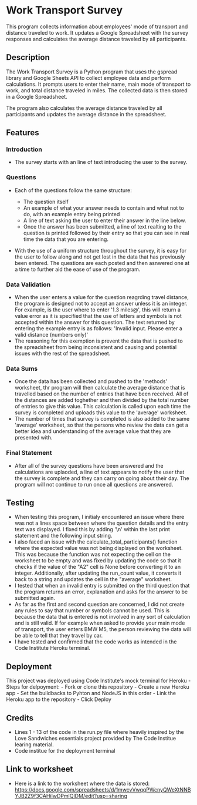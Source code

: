 # Work Transport Survey

This program collects information about employees' mode of transport and distance traveled to work. It updates a Google Spreadsheet with the survey responses and calculates the average distance traveled by all participants.

## Description

The Work Transport Survey is a Python program that uses the gspread library and Google Sheets API to collect employee data and perform calculations. It prompts users to enter their name, main mode of transport to work, and total distance traveled in miles. The collected data is then stored in a Google Spreadsheet.

The program also calculates the average distance traveled by all participants and updates the average distance in the spreadsheet.

## Features

### Introduction

- The survey starts with an line of text introducing the user to the survey.

### Questions

- Each of the questions follow the same structure:
    - The question itself
    - An example of what your answer needs to contain and what not to do, with an example entry being printed
    - A line of text asking the user to enter their answer in the line below.
    - Once the answer has been submitted, a line of text realting to the question is printed followed by their entry so that you can see in real time the data that you are entering.

- With the use of a uniform structure throughout the survey, it is easy for the user to follow along and not get lost in the data that has previously been entered. The questions are each posted and then asnwered one at a time to further aid the ease of use of the program.

### Data Validation

- When the user enters a value for the question reagrding travel distance, the program is designed not to accept an answer unless it is an integer. For example, is the user where to enter '1.3 miles@', this will return a value error as it is specified that the use of letters and symbols is not accepted within the answer for this question. The text returned by entering the example entry is as follows: 'Invalid input. Please enter a valid distance (numbers only)'
- The reasoning for this exemption is prevent the data that is pushed to the spreadsheet from being inconsistent and causing and potential issues with the rest of the spreadsheet.

### Data Sums

- Once the data has been collected and pushed to the 'methods' worksheet, thr program will then calculate the average distance that is travelled based on the number of entries that have been received. All of the distances are added toghether and then divided by the total number of entries to give this value. This calculation is called upon each time the survey is completed and uploads this value to the 'average' worksheet.
- The number of times that survey is completed is also added to the same 'average' worksheet, so that the persons who review the data can get a better idea and understanding of the average value that they are presented with.

### Final Statement

- After all of the survey questions have been answered and the calculations are uplaoded, a line of text appears to notify the user that the survey is complete and they can carry on going about their day. The program will not continue to run once all questions are answered.

## Testing

- When testing this program, I initialy encountered an issue where there was not a lines space between where the question details and the entry text was displayed. I fixed this by adding '\n' within the last print statement and the following input string.
- I also faced an issue with the calculate_total_participants() function where the expected value was not being displayed on the worksheet. This was because the function was not expecting the cell on the worksheet to be empty and was fixed by updating the code so that it checks if the value of the "A2" cell is None before converting it to an integer. Additionally, after updating the run_count value, it converts it back to a string and updates the cell in the "average" worksheet.
- I tested that when an invalid entry is submitted on the third question that the program returns an error, explanation and asks for the answer to be submitted again.
- As far as the first and second question are concerned, I did not create any rules to say that number or symbols cannot be used. This is because the data that is entered is not involved in any sort of calculation and is still valid. If for example when asked to provide your main mode of transport, the user enters BMW M5, the person reviewing the data will be able to tell that they travel by car.
- I have tested and confirmed that the code works as intended in the Code Institute Heroku terminal.

## Deployment
This project was deployed using Code Institute's mock terminal for Heroku
-Steps for delpoyment:
    - Fork or clone this repository
    - Create a new Heroku app
    - Set the buildbacks to Pyhton and NodeJS in this order
    - Link the Heroku app to the repository
    - Click Deploy

## Credits

- Lines 1 - 13 of the code in the run.py file where heavily inspired by the Love Sandwiches essentials project provided by The Code Institue learing material.
- Code institue for the deployment terminal

## Link to worksheet
- Here is a link to the worksheet where the data is stored: https://docs.google.com/spreadsheets/d/1mwcvVwqqPWcnyQWeXtNNBYJB2Z9f3CAHiIwDPmlQIDM/edit?usp=sharing
